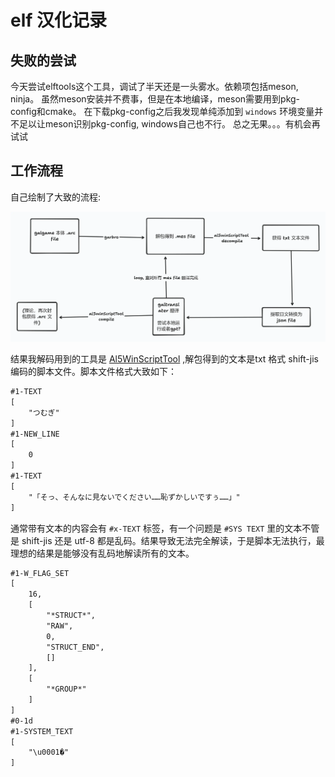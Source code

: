 # elf 汉化记录

## 失败的尝试

今天尝试elftools这个工具，调试了半天还是一头雾水。依赖项包括meson, ninja。 虽然meson安装并不费事，但是在本地编译，meson需要用到pkg-config和cmake。 
在下载pkg-config之后我发现单纯添加到 `windows` 环境变量并不足以让meson识别pkg-config, windows自己也不行。 总之无果。。。有机会再试试

## 工作流程

自己绘制了大致的流程:


![](https://github.com/beef-potato/picx-images-hosting/raw/master/blog/elf-汉化流程.64dqxcne75.webp)

结果我解码用到的工具是 [Al5WinScriptTool](https://github.com/TesterTesterov/AI5WINScriptTool) ,解包得到的文本是txt 格式 shift-jis 编码的脚本文件。脚本文件格式大致如下：

```txt
#1-TEXT
[
    "つむぎ"
]
#1-NEW_LINE
[
    0
]
#1-TEXT
[
    "「そっ、そんなに見ないでください……恥ずかしいですぅ……」"
]

```

通常带有文本的内容会有 `#x-TEXT` 标签，有一个问题是 `#SYS TEXT` 里的文本不管是 shift-jis 还是 utf-8 都是乱码。结果导致无法完全解读，于是脚本无法执行，最理想的结果是能够没有乱码地解读所有的文本。

```txt
#1-W_FLAG_SET
[
    16,
    [
        "*STRUCT*",
        "RAW",
        0,
        "STRUCT_END",
        []
    ],
    [
        "*GROUP*"
    ]
]
#0-1d
#1-SYSTEM_TEXT
[
    "\u0001�"
]
```